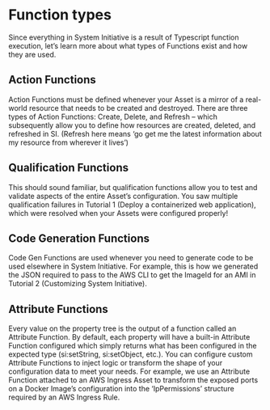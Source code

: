 # Function types

Since everything in System Initiative is a result of Typescript function
execution, let’s learn more about what types of Functions exist and how they are
used.

## Action Functions

Action Functions must be defined whenever your Asset is a mirror of a real-world
resource that needs to be created and destroyed. There are three types of Action
Functions: Create, Delete, and Refresh – which subsequently allow you to define
how resources are created, deleted, and refreshed in SI. (Refresh here means ‘go
get me the latest information about my resource from wherever it lives’)

## Qualification Functions

This should sound familiar, but qualification functions allow you to test and
validate aspects of the entire Asset’s configuration. You saw multiple
qualification failures in Tutorial 1 (Deploy a containerized web application),
which were resolved when your Assets were configured properly!

## Code Generation Functions

Code Gen Functions are used whenever you need to generate code to be used
elsewhere in System Initiative. For example, this is how we generated the JSON
required to pass to the AWS CLI to get the ImageId for an AMI in Tutorial 2
(Customizing System Initiative).

## Attribute Functions

Every value on the property tree is the output of a function called an Attribute
Function. By default, each property will have a built-in Attribute Function
configured which simply returns what has been configured in the expected type
(si:setString, si:setObject, etc.). You can configure custom Attribute Functions
to inject logic or transform the shape of your configuration data to meet your
needs. For example, we use an Attribute Function attached to an AWS Ingress
Asset to transform the exposed ports on a Docker Image’s configuration into the
‘IpPermissions’ structure required by an AWS Ingress Rule.
